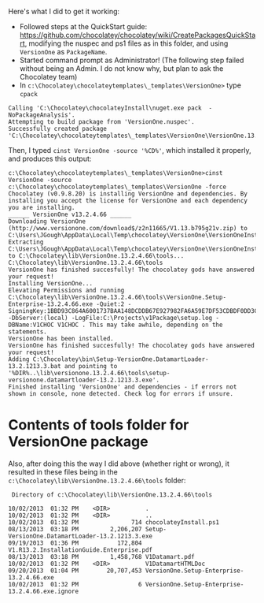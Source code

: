 Here's what I did to get it working:

* Followed steps at the QuickStart guide: https://github.com/chocolatey/chocolatey/wiki/CreatePackagesQuickStart, modifying the nuspec and ps1 files as in this folder, and using `VersionOne` as `PackageName`.
* Started command prompt as Administrator! (The following step failed without being an Admin. I do not know why, but plan to ask the Chocolatey team)
* In `c:\Chocolatey\chocolateytemplates\_templates\VersionOne>` type `cpack`

```
Calling 'C:\Chocolatey\chocolateyInstall\nuget.exe pack  -NoPackageAnalysis'.
Attempting to build package from 'VersionOne.nuspec'.
Successfully created package 'C:\Chocolatey\chocolateytemplates\_templates\VersionOne\VersionOne.13.2.4.66.nupkg'.
```

Then, I typed `cinst VersionOne -source '%CD%'`, which installed it properly, and produces this output:

```text
c:\Chocolatey\chocolateytemplates\_templates\VersionOne>cinst VersionOne -source c:\Chocolatey\chocolateytemplates\_templates\VersionOne -force
Chocolatey (v0.9.8.20) is installing VersionOne and dependencies. By installing you accept the license for VersionOne and each dependency you are installing.
______ VersionOne v13.2.4.66 ______
Downloading VersionOne (http://www.versionone.com/download$/z2n11665/V1.13.b795g21v.zip) to C:\Users\JGough\AppData\Local\Temp\chocolatey\VersionOne\VersionOneInstall.zip
Extracting C:\Users\JGough\AppData\Local\Temp\chocolatey\VersionOne\VersionOneInstall.zip to C:\Chocolatey\lib\VersionOne.13.2.4.66\tools...
C:\Chocolatey\lib\VersionOne.13.2.4.66\tools
VersionOne has finished succesfully! The chocolatey gods have answered your request!
Installing VersionOne...
Elevating Permissions and running C:\Chocolatey\lib\VersionOne.13.2.4.66\tools\VersionOne.Setup-Enterprise-13.2.4.66.exe -Quiet:2 -SigningKey:1BBD93C864A6001737BAA148DCDDB67E927982FA6A59E7DF53CDBDF0DD3CE29A -DbServer:(local) -LogFile:C:\Projects\v1Package\setup.log -DBName:V1CHOC V1CHOC . This may take awhile, depending on the statements.
VersionOne has been installed.
VersionOne has finished succesfully! The chocolatey gods have answered your request!
Adding C:\Chocolatey\bin\Setup-VersionOne.DatamartLoader-13.2.1213.3.bat and pointing to '%DIR%..\lib\versionone.13.2.4.66\tools\setup-versionone.datamartloader-13.2.1213.3.exe'.
Finished installing 'VersionOne' and dependencies - if errors not shown in console, none detected. Check log for errors if unsure.
```

# Contents of tools folder for VersionOne package

Also, after doing this the way I did above (whether right or wrong), it resulted in these files being in the 
`c:\Chocolatey\lib\VersionOne.13.2.4.66\tools` folder:

```
 Directory of c:\Chocolatey\lib\VersionOne.13.2.4.66\tools

10/02/2013  01:32 PM    <DIR>          .
10/02/2013  01:32 PM    <DIR>          ..
10/02/2013  01:32 PM               714 chocolateyInstall.ps1
08/13/2013  03:18 PM         2,206,207 Setup-VersionOne.DatamartLoader-13.2.1213.3.exe
09/19/2013  01:36 PM           172,804 V1.R13.2.InstallationGuide.Enterprise.pdf
08/13/2013  03:18 PM         1,458,768 V1Datamart.pdf
10/02/2013  01:32 PM    <DIR>          V1DatamartHTMLDoc
09/20/2013  01:04 PM        20,707,453 VersionOne.Setup-Enterprise-13.2.4.66.exe
10/02/2013  01:32 PM                 6 VersionOne.Setup-Enterprise-13.2.4.66.exe.ignore

```
